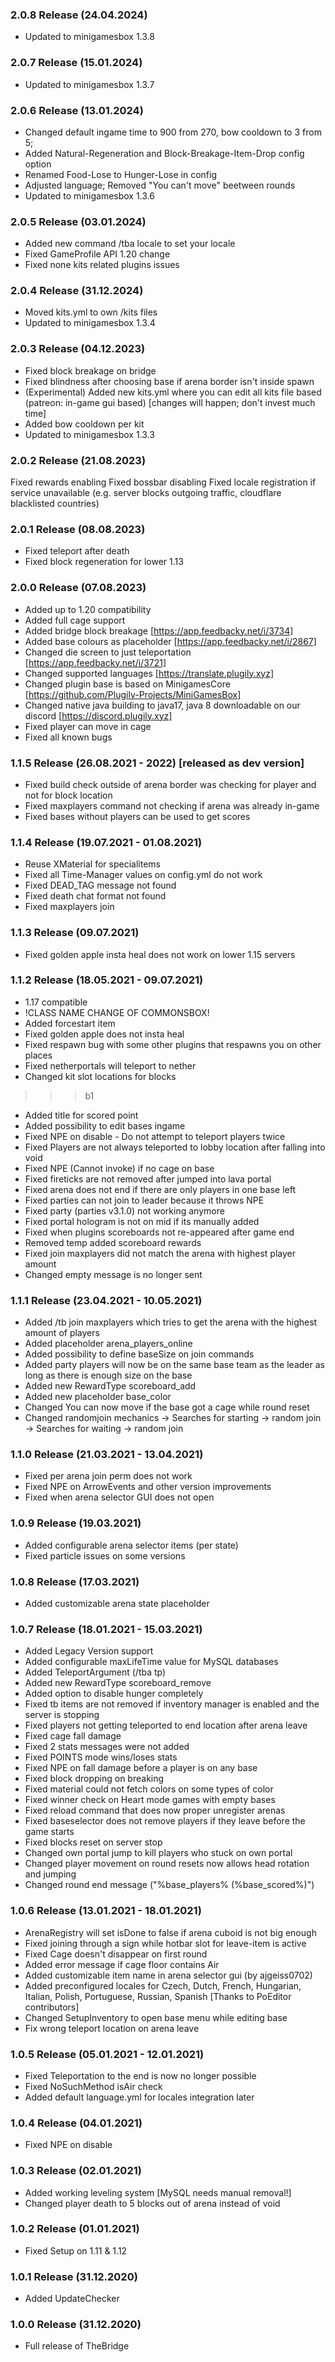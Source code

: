 ### 2.0.8 Release (24.04.2024)
* Updated to minigamesbox 1.3.8

### 2.0.7 Release (15.01.2024)
* Updated to minigamesbox 1.3.7

### 2.0.6 Release (13.01.2024)
* Changed default ingame time to 900 from 270, bow cooldown to 3 from 5;
* Added Natural-Regeneration and Block-Breakage-Item-Drop config option
* Renamed Food-Lose to Hunger-Lose in config
* Adjusted language; Removed "You can't move" beetween rounds
* Updated to minigamesbox 1.3.6

### 2.0.5 Release (03.01.2024)
* Added new command /tba locale <locale> to set your locale
* Fixed GameProfile API 1.20 change
* Fixed none kits related plugins issues

### 2.0.4 Release (31.12.2024)
* Moved kits.yml to own /kits files
* Updated to minigamesbox 1.3.4

### 2.0.3 Release (04.12.2023)
* Fixed block breakage on bridge
* Fixed blindness after choosing base if arena border isn't inside spawn
* (Experimental) Added new kits.yml where you can edit all kits file based (patreon: in-game gui based) [changes will happen; don't invest much time]
* Added bow cooldown per kit
* Updated to minigamesbox 1.3.3

### 2.0.2 Release (21.08.2023)
Fixed rewards enabling
Fixed bossbar disabling
Fixed locale registration if service unavailable (e.g. server blocks outgoing traffic, cloudflare blacklisted countries)

### 2.0.1 Release (08.08.2023)
* Fixed teleport after death
* Fixed block regeneration for lower 1.13

### 2.0.0 Release (07.08.2023)
* Added up to 1.20 compatibility
* Added full cage support
* Added bridge block breakage [https://app.feedbacky.net/i/3734]
* Added base colours as placeholder [https://app.feedbacky.net/i/2867]
* Changed die screen to just teleportation [https://app.feedbacky.net/i/3721]
* Changed supported languages [https://translate.plugily.xyz]
* Changed plugin base is based on MinigamesCore [https://github.com/Plugily-Projects/MiniGamesBox]
* Changed native java building to java17, java 8 downloadable on our discord [https://discord.plugily.xyz]
* Fixed player can move in cage
* Fixed all known bugs

### 1.1.5 Release (26.08.2021 - 2022) [released as dev version]
* Fixed build check outside of arena border was checking for player and not for block location
* Fixed maxplayers command not checking if arena was already in-game
* Fixed bases without players can be used to get scores

### 1.1.4 Release (19.07.2021 - 01.08.2021)
* Reuse XMaterial for specialitems
* Fixed all Time-Manager values on config.yml do not work
* Fixed DEAD_TAG message not found
* Fixed death chat format not found
* Fixed maxplayers <teamsize> join

### 1.1.3 Release (09.07.2021)
* Fixed golden apple insta heal does not work on lower 1.15 servers

### 1.1.2 Release (18.05.2021 - 09.07.2021)
* 1.17 compatible
* !CLASS NAME CHANGE OF COMMONSBOX!
* Added forcestart item
* Fixed golden apple does not insta heal
* Fixed respawn bug with some other plugins that respawns you on other places
* Fixed netherportals will teleport to nether
* Changed kit slot locations for blocks
>>> b1
* Added title for scored point
* Added possibility to edit bases ingame
* Fixed NPE on disable - Do not attempt to teleport players twice
* Fixed Players are not always teleported to lobby location after falling into void
* Fixed NPE (Cannot invoke) if no cage on base
* Fixed fireticks are not removed after jumped into lava portal
* Fixed arena does not end if there are only players in one base left
* Fixed parties can not join to leader because it throws NPE
* Fixed party (parties v3.1.0) not working anymore
* Fixed portal hologram is not on mid if its manually added
* Fixed when plugins scoreboards not re-appeared after game end
* Removed temp added scoreboard rewards
* Fixed join maxplayers did not match the arena with highest player amount
* Changed empty message is no longer sent

### 1.1.1 Release (23.04.2021 - 10.05.2021)
* Added /tb join maxplayers which tries to get the arena with the highest amount of players
* Added placeholder arena_players_online
* Added possibility to define baseSize on join commands
* Added party players will now be on the same base team as the leader as long as there is enough size on the base
* Added new RewardType scoreboard_add
* Added new placeholder base_color
* Changed You can now move if the base got a cage while round reset
* Changed randomjoin mechanics -> Searches for starting -> random join -> Searches for waiting -> random join

### 1.1.0 Release (21.03.2021 - 13.04.2021)
* Fixed per arena join perm does not work
* Fixed NPE on ArrowEvents and other version improvements
* Fixed when arena selector GUI does not open

### 1.0.9 Release (19.03.2021)
* Added configurable arena selector items (per state)
* Fixed particle issues on some versions

### 1.0.8 Release (17.03.2021)
* Added customizable arena state placeholder

### 1.0.7 Release (18.01.2021 - 15.03.2021)
* Added Legacy Version support
* Added configurable maxLifeTime value for MySQL databases  
* Added TeleportArgument (/tba tp)
* Added new RewardType scoreboard_remove
* Added option to disable hunger completely  
* Fixed tb items are not removed if inventory manager is enabled and the server is stopping
* Fixed players not getting teleported to end location after arena leave
* Fixed cage fall damage
* Fixed 2 stats messages were not added
* Fixed POINTS mode wins/loses stats
* Fixed NPE on fall damage before a player is on any base
* Fixed block dropping on breaking
* Fixed material could not fetch colors on some types of color
* Fixed winner check on Heart mode games with empty bases
* Fixed reload command that does now proper unregister arenas
* Fixed baseselector does not remove players if they leave before the game starts  
* Fixed blocks reset on server stop
* Changed own portal jump to kill players who stuck on own portal
* Changed player movement on round resets now allows head rotation and jumping
* Changed round end message ("%base_players% (%base_scored%)")

### 1.0.6 Release (13.01.2021 - 18.01.2021)
* ArenaRegistry will set isDone to false if arena cuboid is not big enough
* Fixed joining through a sign while hotbar slot for leave-item is active
* Fixed Cage doesn't disappear on first round
* Added error message if cage floor contains Air
* Added customizable item name in arena selector gui (by ajgeiss0702)
* Added preconfigured locales for Czech, Dutch, French, Hungarian, Italian,
  Polish, Portuguese, Russian, Spanish [Thanks to PoEditor contributors]
* Changed SetupInventory to open base menu while editing base
* Fix wrong teleport location on arena leave

### 1.0.5 Release (05.01.2021 - 12.01.2021)
* Fixed Teleportation to the end is now no longer possible
* Fixed NoSuchMethod isAir check
* Added default language.yml for locales integration later

### 1.0.4 Release (04.01.2021)
* Fixed NPE on disable

### 1.0.3 Release (02.01.2021)
* Added working leveling system [MySQL needs manual removal!]
* Changed player death to 5 blocks out of arena instead of void

### 1.0.2 Release (01.01.2021)
* Fixed Setup on 1.11 & 1.12

### 1.0.1 Release (31.12.2020)
* Added UpdateChecker

### 1.0.0 Release (31.12.2020)
* Full release of TheBridge


